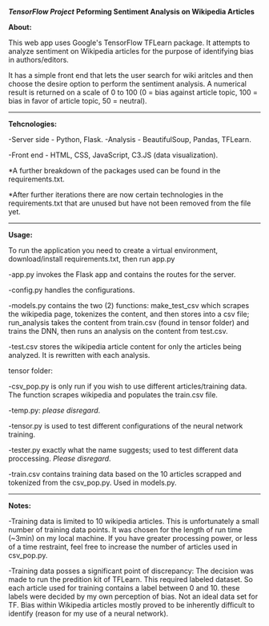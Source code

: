***TensorFlow Project*** **Peforming Sentiment Analysis on Wikipedia Articles**

**About:**

This web app uses Google's TensorFlow TFLearn package. It attempts to analyze sentiment on Wikipedia articles for the purpose of identifying bias in authors/editors.

It has a simple front end that lets the user search for wiki aritcles and then choose the desire option to perform the sentiment analysis. A numerical result is returned on a scale of 0 to 100 (0 = bias against article topic, 100 = bias in favor of article topic, 50 = neutral).

_______________________________________________________________________________________________________________________________

**Tehcnologies:**

-Server side - Python, Flask.
	-Analysis - BeautifulSoup, Pandas, TFLearn. 

-Front end - HTML, CSS, JavaScript, C3.JS (data visualization).
 

*A further breakdown of the packages used can be found in the requirements.txt.

*After further iterations there are now certain technologies in the requirements.txt that are unused but have not been removed from the file yet.

_______________________________________________________________________________________________________________________________

**Usage:**

To run the application you need to create a virtual environment, download/install requirements.txt, then run app.py

-app.py invokes the Flask app and contains the routes for the server.

-config.py handles the configurations.

-models.py contains the two (2) functions: make_test_csv which scrapes the wikipedia page, tokenizes the content, and then stores into a csv file; run_analysis takes the content from train.csv (found in tensor folder) and trains the DNN, then runs an analysis on the content from test.csv.

-test.csv stores the wikipedia article content for only the articles being analyzed. It is rewritten with each analysis.

tensor folder:

-csv_pop.py is only run if you wish to use different articles/training data. The function scrapes wikipedia and populates the train.csv file.

-temp.py: *please disregard*.

-tensor.py is used to test different configurations of the neural network training. 

-tester.py exactly what the name suggests; used to test different data proccessing. *Please disregard*.

-train.csv contains training data based on the 10 articles scrapped and tokenized from the csv_pop.py. Used in models.py.

______________________________________________________________________________________________________________________________


**Notes:**

-Training data is limited to 10 wikipedia articles. This is unfortunately a small number of training data points. It was chosen for the length of run time (~3min) on my local machine. If you have greater processing power, or less of a time restraint, feel free to increase the number of articles used in csv_pop.py.

-Training data posses a significant point of discrepancy: The decision was made to run the predition kit of TFLearn. This required labeled dataset. So each article used for training contains a label between 0 and 10. these labels were decided by my own perception of bias. Not an ideal data set for TF. Bias within Wikipedia articles mostly proved to be inherently difficult to identify (reason for my use of a neural network).

